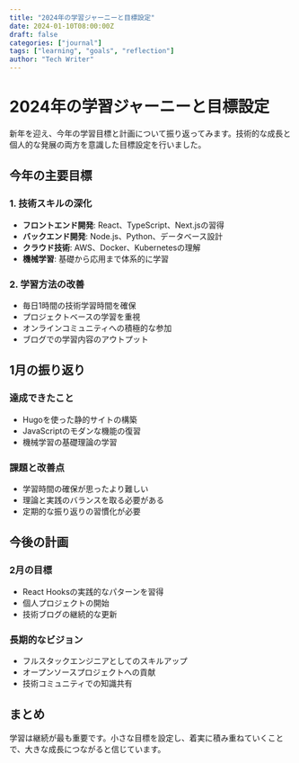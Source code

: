 ```yaml
---
title: "2024年の学習ジャーニーと目標設定"
date: 2024-01-10T08:00:00Z
draft: false
categories: ["journal"]
tags: ["learning", "goals", "reflection"]
author: "Tech Writer"
---
```


# 2024年の学習ジャーニーと目標設定

新年を迎え、今年の学習目標と計画について振り返ってみます。技術的な成長と個人的な発展の両方を意識した目標設定を行いました。

## 今年の主要目標

### 1. 技術スキルの深化

- **フロントエンド開発**: React、TypeScript、Next.jsの習得
- **バックエンド開発**: Node.js、Python、データベース設計
- **クラウド技術**: AWS、Docker、Kubernetesの理解
- **機械学習**: 基礎から応用まで体系的に学習

### 2. 学習方法の改善

- 毎日1時間の技術学習時間を確保
- プロジェクトベースの学習を重視
- オンラインコミュニティへの積極的な参加
- ブログでの学習内容のアウトプット

## 1月の振り返り

### 達成できたこと

- Hugoを使った静的サイトの構築
- JavaScriptのモダンな機能の復習
- 機械学習の基礎理論の学習

### 課題と改善点

- 学習時間の確保が思ったより難しい
- 理論と実践のバランスを取る必要がある
- 定期的な振り返りの習慣化が必要

## 今後の計画

### 2月の目標

- React Hooksの実践的なパターンを習得
- 個人プロジェクトの開始
- 技術ブログの継続的な更新

### 長期的なビジョン

- フルスタックエンジニアとしてのスキルアップ
- オープンソースプロジェクトへの貢献
- 技術コミュニティでの知識共有

## まとめ

学習は継続が最も重要です。小さな目標を設定し、着実に積み重ねていくことで、大きな成長につながると信じています。
